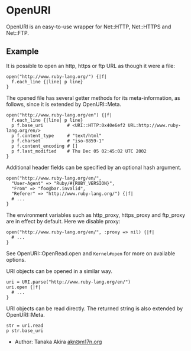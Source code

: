 # OpenURI

OpenURI is an easy-to-use wrapper for Net::HTTP, Net::HTTPS and Net::FTP.

## Example

It is possible to open an http, https or ftp URL as though it were a file:

    open("http://www.ruby-lang.org/") {|f|
      f.each_line {|line| p line}
    }

The opened file has several getter methods for its meta-information, as
follows, since it is extended by OpenURI::Meta.

    open("http://www.ruby-lang.org/en") {|f|
      f.each_line {|line| p line}
      p f.base_uri         # <URI::HTTP:0x40e6ef2 URL:http://www.ruby-lang.org/en/>
      p f.content_type     # "text/html"
      p f.charset          # "iso-8859-1"
      p f.content_encoding # []
      p f.last_modified    # Thu Dec 05 02:45:02 UTC 2002
    }

Additional header fields can be specified by an optional hash argument.

    open("http://www.ruby-lang.org/en/",
      "User-Agent" => "Ruby/#{RUBY_VERSION}",
      "From" => "foo@bar.invalid",
      "Referer" => "http://www.ruby-lang.org/") {|f|
      # ...
    }

The environment variables such as http_proxy, https_proxy and ftp_proxy are in
effect by default. Here we disable proxy:

    open("http://www.ruby-lang.org/en/", :proxy => nil) {|f|
      # ...
    }

See OpenURI::OpenRead.open and `Kernel#open` for more on available options.

URI objects can be opened in a similar way.

    uri = URI.parse("http://www.ruby-lang.org/en/")
    uri.open {|f|
      # ...
    }

URI objects can be read directly. The returned string is also extended by
OpenURI::Meta.

    str = uri.read
    p str.base_uri

* Author: Tanaka Akira <akr@m17n.org>